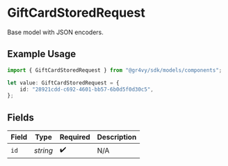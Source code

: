 # GiftCardStoredRequest

Base model with JSON encoders.

## Example Usage

```typescript
import { GiftCardStoredRequest } from "@gr4vy/sdk/models/components";

let value: GiftCardStoredRequest = {
    id: "28921cdd-c692-4601-bb57-6b0d5f0d30c5",
};
```

## Fields

| Field              | Type               | Required           | Description        |
| ------------------ | ------------------ | ------------------ | ------------------ |
| `id`               | *string*           | :heavy_check_mark: | N/A                |